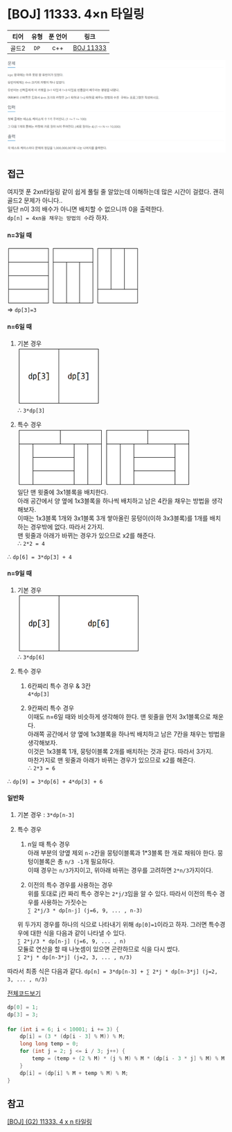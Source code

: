 # [BOJ] 11333. 4×n 타일링
| 티어 | 유형 | 푼 언어 | 링크 |
| :-: | :-: | :-: | :-: |
|골드2|`DP`|c++|[BOJ 11333](https://www.acmicpc.net/problem/11333)|

![alt text](image.png)

## 접근
여지껏 푼 2xn타일링 같이 쉽게 풀릴 줄 알았는데 이해하는데 많은 시간이 걸렸다. 괜히 골드2 문제가 아니다..    
일단 n이 3의 배수가 아니면 배치할 수 없으니까 0을 출력한다.   
`dp[n] = 4xn을 채우는 방법의 수`라 하자.

#### n=3일 때
<img src="image-1.png" width="305" height="133"/><br>
=> `dp[3]=3`   

#### n=6일 때
1) 기본 경우    
<img src="image-2.png" width="190" height="133"/><br>
∴ `3*dp[3]`

2) 특수 경우   
<img src="image-3.png" width="400" height="133"/><br>
일단 맨 윗줄에 3x1블록을 배치한다. <br>
아래 공간에서 양 옆에 1x3블록을 하나씩 배치하고 남은 4칸을 채우는 방법을 생각해보자. <br>
이때는 1x3블록 1개와 3x1블록 3개 쌓아올린 뭉텅이(이하 3x3블록)를 1개를 배치하는 경우밖에 없다. 따라서 2가지. <br>
맨 윗줄과 아래가 바뀌는 경우가 있으므로 x2를 해준다.   
∴ `2*2 = 4`  

∴ `dp[6] = 3*dp[3] + 4` 

#### n=9일 때
1) 기본 경우   
<img src="image-4.png" width="281" height="133"/><br>
∴ `3*dp[6]`

2) 특수 경우   
    1) 6칸짜리 특수 경우 & 3칸    
    `4*dp[3]`

    2) 9칸짜리 특수 경우  
    이때도 n=6일 때와 비슷하게 생각해야 한다. 맨 윗줄을 먼저 3x1블록으로 채운다.   
    아래쪽 공간에서 양 옆에 1x3블록을 하나씩 배치하고 남은 7칸을 채우는 방법을 생각해보자. <br>
    이것은 1x3블록 1개, 뭉텅이블록 2개를 배치하는 것과 같다. 따라서 3가지. <br>
    마찬가지로 맨 윗줄과 아래가 바뀌는 경우가 있으므로 x2를 해준다.   
    ∴ `2*3 = 6`

∴ `dp[9] = 3*dp[6] + 4*dp[3] + 6`

#### 일반화
1) 기본 경우 : `3*dp[n-3]`
2) 특수 경우    
    1) n일 때 특수 경우    
    아래 부분의 양옆 제외 `n-2`칸을 뭉텅이블록과 1*3블록 한 개로 채워야 한다. 뭉텅이블록은 총 `n/3 -1`개 필요하다. <br>이때 경우는 `n/3`가지이고, 위아래 바뀌는 경우를 고려하면 `2*n/3`가지이다.   
    
    2) 이전의 특수 경우를 사용하는 경우    
    위를 토대로 j칸 짜리 특수 경우는 `2*j/3`임을 알 수 있다. 따라서 이전의 특수 경우를 사용하는 가짓수는    
    `∑ 2*j/3 * dp[n-j] (j=6, 9, ... , n-3)`  

    위 두가지 경우를 하나의 식으로 나타내기 위해 `dp[0]=1`이라고 하자. 그러면 특수경우에 대한 식을 다음과 같이 나타낼 수 있다.    
    `∑ 2*j/3 * dp[n-j] (j=6, 9, ... , n)`   
    모듈로 연산을 할 때 나눗셈이 있으면 곤란하므로 식을 다시 썼다.    
    `∑ 2*j * dp[n-3*j] (j=2, 3, ... , n/3)`

따라서 최종 식은 다음과 같다.
`dp[n] = 3*dp[n-3] + ∑ 2*j * dp[n-3*j] (j=2, 3, ... , n/3)`

[전체코드보기](11333.cpp)   

```cpp
dp[0] = 1;
dp[3] = 3;

for (int i = 6; i < 10001; i += 3) {
	dp[i] = (3 * (dp[i - 3] % M)) % M;
	long long temp = 0;
	for (int j = 2; j <= i / 3; j++) {
		temp = (temp + (2 % M) * (j % M) % M * (dp[i - 3 * j] % M) % M) % M;
	}
	dp[i] = (dp[i] % M + temp % M) % M;
}
```

## 참고
[[BOJ] (G2) 11333. 4 x n 타일링](https://tolerblanc.github.io/boj/boj-11333/)